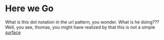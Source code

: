 # Here we Go

What is this dot notation in the url pattern, you wonder. What is he doing???
Well, you see, thomas, you might have realized by that this is not a simple
<a href="/staff/doc/you.might.have.realized.by.now.that.this.is.not.a.simple.surface/"
    >surface</a>
